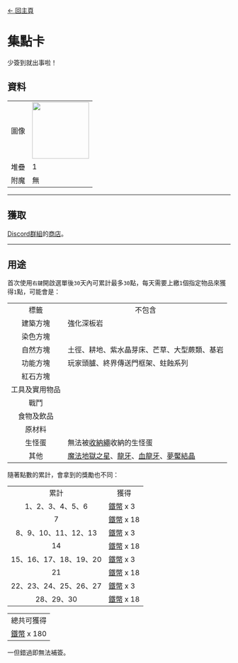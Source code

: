 [← 回主頁](../)
# 集點卡
少簽到就出事啦！

## 資料
<table>
    <tr><td align="end">圖像</td><td><img src="https://i.imgur.com/b9dvhST.gif" width="128"/></td></tr>
    <tr><td align="end">堆疊</td><td>1</td></tr>
    <tr><td align="end">附魔</td><td>無</td></tr>
</table>

---

## 獲取
[Discord群組](../feature/discord_server.md)的[商店](https://discord.com/channels/799977829805981716/1048223592342622289)。

---

## 用途
首次使用`右鍵`開啟選單後`30`天內可累計最多`30`點，每天需要上繳`1`個指定物品來獲得`1`點，可能會是：  

<table>
    <tr><td align="center">標籤</td><td align="center">不包含</td></tr>
    <tr><td align="center">建築方塊</td><td align="start">強化深板岩</td></tr>
    <tr><td align="center">染色方塊</td><td align="start"></td></tr>
    <tr><td align="center">自然方塊</td><td align="start">土徑、耕地、紫水晶芽床、芒草、大型蕨類、基岩</td></tr>
    <tr><td align="center">功能方塊</td><td align="start">玩家頭臚、終界傳送門框架、蛀蝕系列</td></tr>
    <tr><td align="center">紅石方塊</td><td align="start"></td></tr>
    <tr><td align="center">工具及實用物品</td><td align="start"></td></tr>
    <tr><td align="center">戰鬥</td><td align="start"></td></tr>
    <tr><td align="center">食物及飲品</td><td align="start"></td></tr>
    <tr><td align="center">原材料</td><td align="start"></td></tr>
    <tr><td align="center">生怪蛋</td><td align="start">無法被<a href="rope.md">收納繩</a>收納的生怪蛋</td></tr>
    <tr><td align="center">其他</td><td align="start"><a href="magic_nether_star.md">魔法地獄之星</a>、<a href="dragon_tooth.md">龍牙</a>、<a href="dragon_blood_tooth.md">血龍牙</a>、<a href="nightmare_crystal.md">夢魘結晶</a></td></tr>
</table>

隨著點數的累計，會拿到的獎勵也不同：

<table>
    <tr><td align="center">累計</td><td align="center">獲得</td></tr>
    <tr><td align="center">1、2、3、4、5、6</td><td align="start"><a href="coin.md">鐵幣</a> x 3</td></tr>
    <tr><td align="center">7</td><td align="center"><a href="coin.md">鐵幣</a> x 18</td></tr>
    <tr><td align="center">8、9、10、11、12、13</td><td align="start"><a href="coin.md">鐵幣</a> x 3</td></tr>
    <tr><td align="center">14</td><td align="center"><a href="coin.md">鐵幣</a> x 18</td></tr>
    <tr><td align="center">15、16、17、18、19、20</td><td align="start"><a href="coin.md">鐵幣</a> x 3</td></tr>
    <tr><td align="center">21</td><td align="center"><a href="coin.md">鐵幣</a> x 18</td></tr>
    <tr><td align="center">22、23、24、25、26、27</td><td align="start"><a href="coin.md">鐵幣</a> x 3</td></tr>
    <tr><td align="center">28、29、30</td><td align="center"><a href="coin.md">鐵幣</a> x 18</td></tr>
</table>

<table>
    <tr><td align="center">總共可獲得</td></tr>
    <tr><td align="center"><a href="coin.md">鐵幣</a> x 180</td></tr>
</table>

一但錯過即無法補簽。